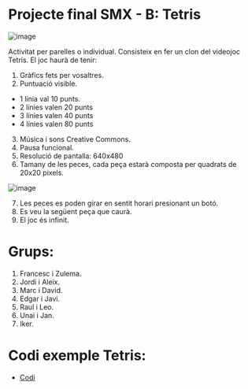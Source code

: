 # Projecte final SMX - B: Tetris

![image](https://github.com/XaSaFa/IntroduccioProgramacio/assets/110727546/a6738e90-9594-4bbe-96f7-7ba48d442b37)

Activitat per parelles o individual. Consisteix en fer un clon del videojoc Tetris. El joc haurà de tenir:

1. Gràfics fets per vosaltres.
2. Puntuació visible.
  - 1 línia val 10 punts.
  - 2 línies valen 20 punts
  - 3 línies valen 40 punts
  - 4 línies valen 80 punts 
3. Música i sons Creative Commons.
4. Pausa funcional.
5. Resolució de pantalla: 640x480
6. Tamany de les peces, cada peça estarà composta per quadrats de 20x20 pixels.

![image](https://github.com/XaSaFa/IntroduccioProgramacio/assets/110727546/6d24ff80-d905-4f6c-9028-72f9227f15cf)

7. Les peces es poden girar en sentit horari presionant un botó.
8. Es veu la següent peça que caurà.
9. El joc és infinit.

# Grups:

1. Francesc i Zulema.
2. Jordi i Aleix.
3. Marc i David.
4. Edgar i Javi.
5. Raul i Leo.
6. Unai i Jan.
7. Iker.

# Codi exemple Tetris:

- [Codi](https://github.com/XaSaFa/tetris/)
